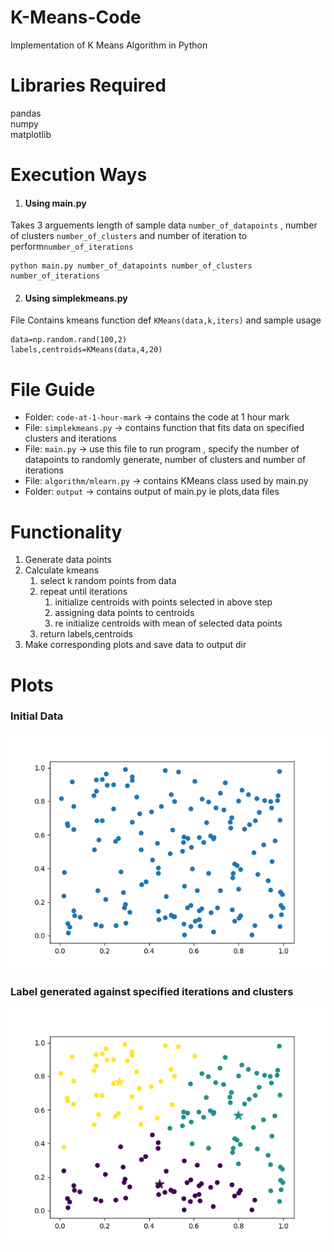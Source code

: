 # K-Means-Code 
Implementation of K Means Algorithm in Python 

# Libraries Required  
pandas  
numpy  
matplotlib   

# Execution Ways 
1. #### Using main.py  
Takes 3 arguements length of sample data `number_of_datapoints` , number of clusters `number_of_clusters` and number of iteration to perform`number_of_iterations`
 ```  
 python main.py number_of_datapoints number_of_clusters number_of_iterations  
 ```

2. #### Using simplekmeans.py  
File Contains kmeans function def `KMeans(data,k,iters)` and sample usage
```
data=np.random.rand(100,2)
labels,centroids=KMeans(data,4,20)
```

# File Guide  

- Folder: `code-at-1-hour-mark` -> contains the code at 1 hour mark    
- File: `simplekmeans.py` -> contains function that fits data on specified clusters and iterations   
- File: `main.py` -> use this file to run program , specify the number of datapoints to randomly generate, number of clusters and number of iterations    
- File: `algorithm/mlearn.py` -> contains KMeans class used by main.py  
- Folder: `output` -> contains output of main.py ie plots,data files  

# Functionality
1. Generate data points
2. Calculate kmeans
   1. select k random points from data
   2. repeat until iterations
      1. initialize centroids with points selected in above step
      2. assigning data points to centroids
      3. re initialize centroids with mean of selected data points
   3. return labels,centroids 
3. Make corresponding plots and save data to output dir

# Plots
### Initial Data 
 ![p](output/initial-data.png)  

### Label generated against specified iterations and clusters 
 ![p](output/data-3-clusters-30-iteration.png) 
 
 

  

